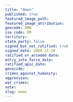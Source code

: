 ```yaml
---
title: "Oman"
published: true
featured_image_path:
featured_image_attribution:
geocode: OMN
iso_code: OM
territory:
state_party: false
signed_but_not_ratified: true
signed_date: 2000-12-20
ratified_or_acceded_date:
entry_into_force_date:
ratified_apic_date:
genocide:
crimes_against_humanity:
aggression:
war_crimes:
note:
slug: oman
---
```

